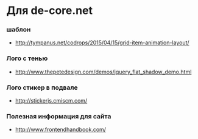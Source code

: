 # Для de-core.net 

### шаблон
+ http://tympanus.net/codrops/2015/04/15/grid-item-animation-layout/

### Лого с тенью
+ http://www.thepetedesign.com/demos/jquery_flat_shadow_demo.html

### Лого стикер в подвале
+ http://stickerjs.cmiscm.com/

### Полезная информация для сайта
+ http://www.frontendhandbook.com/
